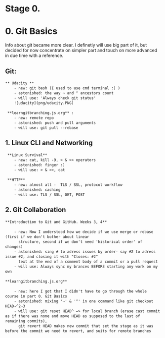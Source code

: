 Stage 0.
========


# 0. Git Basics

 Info about git became more clear. I definetly will use big part of it, but decided for now concentrate on simpler part and touch on more advanced in due time with a reference.

## Git:
	** Udacity **
		- new: git bash (I used to use cmd terminal :) )
		- astonished: the way ~ and ^ ancestors count
		- will use: 'Always check git status'
		![udacity](png/udacity.PNG)

	 **learngitbranching.js.org** :
		- new: remote repo
		- astonished: push and pull arguments
		- will use: git pull --rebase


## 1. Linux CLI and Networking

	 **Linux Survival** 
		- new: cat, kill -9, > & >> operators
		- astonished: finger :)
		- will use: > & >>, cat

	 **HTTP**
		- new: almost all -  TLS / SSL, protocol workflow 
		- astonished: caching
		- will use: TLS / SSL, GET, POST 
		
		
## 2. Git Collaboration

	**Introduction to Git and GitHub. Weeks 3, 4**
	
		- new: Now I understood how we decide if we use merge or rebase (first if we don't bother about linear
		  structure, second if we don't need 'historical order' of changes)
		- astonished: sing # to adress issues by order- say #2 to adress issue #2, and closing it with "Closes: #2"
		  text at the end of a comment body of a commit or a pull request 
		- will use: Always sync my brances BEFORE starting any work on my own

	**learngitbranching.js.org**
	
		- new: here I got that I didn't have to go through the whole course in part 0. Git Basics
		- astonished: mixing '~' & '^' in one command like git checkout HEAD~^2~3
 		- will use: git reset HEAD^ => for local branch (erase cast commit as if there was none and move HEAD as supposed to the last of remaining commits),
		  git revert HEAD makes new commit that set the stage as it was before the commit we need to revert, and suits for remote branches
